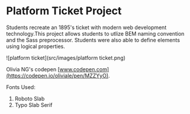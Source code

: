 # Platform Ticket Project

<p> Students recreate an 1895's ticket with modern web development technology.This project allows students to utlize BEM naming convention and the Sass preprocessor. Students were also able to define elements using logical properties.

![platform ticket](src/images/platform ticket.png)

Olivia NG's codepen [www.codepen.com](https://codepen.io/oliviale/pen/MZZYyO).

Fonts Used:

1. Roboto Slab
2. Typo Slab Serif
